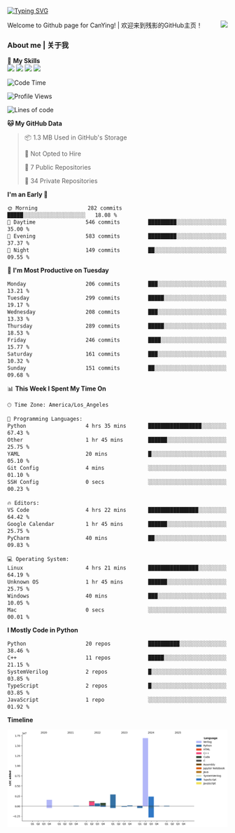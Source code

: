 [![Typing SVG](https://readme-typing-svg.herokuapp.com?size=25&duration=3500&color=00FFFF&vCenter=true&width=250&height=40&lines=Hi+Welcome+%F0%9F%91%8B%F0%9F%8F%BB;I'm+CanYing|残影)](https://git.io/typing-svg)

<a href="#">
  <img align="right" src="https://github-readme-stats.vercel.app/api?username=CanYing0913&count_private=true&rank_icon=github&show_icons=true&bg_color=15,f2f7fd,E0EAFC&" />
</a>

Welcome to Github page for CanYing! | 欢迎来到残影的GitHub主页！

### About me | 关于我

🌟 **My Skills**  
![](https://img.shields.io/badge/-C-A8B9CC?style=flat-square&logo=C&logoColor=fff)
![](https://img.shields.io/badge/-C++-00599C?style=flat-square&logo=Cpp&logoColor=fff)
![](https://img.shields.io/badge/-Python-3776AB?style=flat-square&logo=Python&logoColor=fff)
![](https://img.shields.io/badge/-Linux-000000?style=flat-square&logo=Linux&logoColor=fff)

<!--START_SECTION:waka-->
![Code Time](http://img.shields.io/badge/Code%20Time-1%2C347%20hrs%2043%20mins-blue)

![Profile Views](http://img.shields.io/badge/Profile%20Views-0-blue)

![Lines of code](https://img.shields.io/badge/From%20Hello%20World%20I%27ve%20Written-26.8%20million%20lines%20of%20code-blue)

**🐱 My GitHub Data** 

> 📦 1.3 MB Used in GitHub's Storage 
 > 
> 🚫 Not Opted to Hire
 > 
> 📜 7 Public Repositories 
 > 
> 🔑 34 Private Repositories 
 > 
**I'm an Early 🐤** 

```text
🌞 Morning                282 commits         █████░░░░░░░░░░░░░░░░░░░░   18.08 % 
🌆 Daytime                546 commits         █████████░░░░░░░░░░░░░░░░   35.00 % 
🌃 Evening                583 commits         █████████░░░░░░░░░░░░░░░░   37.37 % 
🌙 Night                  149 commits         ██░░░░░░░░░░░░░░░░░░░░░░░   09.55 % 
```
📅 **I'm Most Productive on Tuesday** 

```text
Monday                   206 commits         ███░░░░░░░░░░░░░░░░░░░░░░   13.21 % 
Tuesday                  299 commits         █████░░░░░░░░░░░░░░░░░░░░   19.17 % 
Wednesday                208 commits         ███░░░░░░░░░░░░░░░░░░░░░░   13.33 % 
Thursday                 289 commits         █████░░░░░░░░░░░░░░░░░░░░   18.53 % 
Friday                   246 commits         ████░░░░░░░░░░░░░░░░░░░░░   15.77 % 
Saturday                 161 commits         ███░░░░░░░░░░░░░░░░░░░░░░   10.32 % 
Sunday                   151 commits         ██░░░░░░░░░░░░░░░░░░░░░░░   09.68 % 
```


📊 **This Week I Spent My Time On** 

```text
🕑︎ Time Zone: America/Los_Angeles

💬 Programming Languages: 
Python                   4 hrs 35 mins       █████████████████░░░░░░░░   67.43 % 
Other                    1 hr 45 mins        ██████░░░░░░░░░░░░░░░░░░░   25.75 % 
YAML                     20 mins             █░░░░░░░░░░░░░░░░░░░░░░░░   05.10 % 
Git Config               4 mins              ░░░░░░░░░░░░░░░░░░░░░░░░░   01.10 % 
SSH Config               0 secs              ░░░░░░░░░░░░░░░░░░░░░░░░░   00.23 % 

🔥 Editors: 
VS Code                  4 hrs 22 mins       ████████████████░░░░░░░░░   64.42 % 
Google Calendar          1 hr 45 mins        ██████░░░░░░░░░░░░░░░░░░░   25.75 % 
PyCharm                  40 mins             ██░░░░░░░░░░░░░░░░░░░░░░░   09.83 % 

💻 Operating System: 
Linux                    4 hrs 21 mins       ████████████████░░░░░░░░░   64.19 % 
Unknown OS               1 hr 45 mins        ██████░░░░░░░░░░░░░░░░░░░   25.75 % 
Windows                  40 mins             ███░░░░░░░░░░░░░░░░░░░░░░   10.05 % 
Mac                      0 secs              ░░░░░░░░░░░░░░░░░░░░░░░░░   00.01 % 
```

**I Mostly Code in Python** 

```text
Python                   20 repos            ██████████░░░░░░░░░░░░░░░   38.46 % 
C++                      11 repos            █████░░░░░░░░░░░░░░░░░░░░   21.15 % 
SystemVerilog            2 repos             █░░░░░░░░░░░░░░░░░░░░░░░░   03.85 % 
TypeScript               2 repos             █░░░░░░░░░░░░░░░░░░░░░░░░   03.85 % 
JavaScript               1 repo              ░░░░░░░░░░░░░░░░░░░░░░░░░   01.92 % 
```



**Timeline**

![Lines of Code chart](https://raw.githubusercontent.com/CanYing0913/CanYing0913/master/assets/bar_graph.png)


<!--END_SECTION:waka-->
